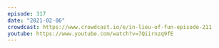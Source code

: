 ```yaml
---
episode: 317
date: "2021-02-06"
crowdcast: https://www.crowdcast.io/e/in-lieu-of-fun-episode-211
youtube: https://www.youtube.com/watch?v=7Qiirnzq9fE
---
```

